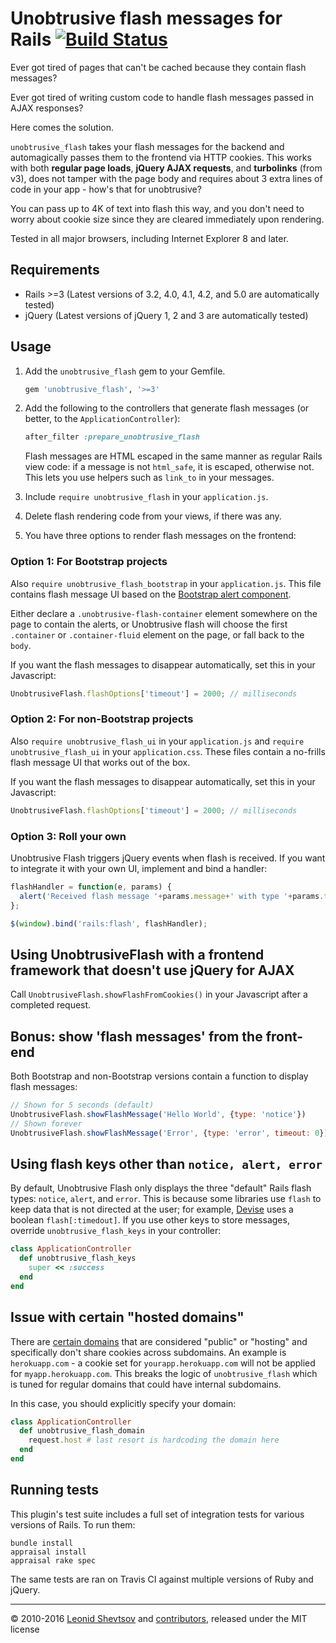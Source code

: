 # Unobtrusive flash messages for Rails [![Build Status](https://travis-ci.org/leonid-shevtsov/unobtrusive_flash.svg?branch=master)](https://travis-ci.org/leonid-shevtsov/unobtrusive_flash)

Ever got tired of pages that can't be cached because they contain flash messages?

Ever got tired of writing custom code to handle flash messages passed in AJAX responses?

Here comes the solution.

`unobtrusive_flash` takes your flash messages for the backend and automagically passes them to the frontend via
HTTP cookies. This works with both **regular page loads**, **jQuery AJAX requests**, and **turbolinks** (from v3), does not tamper with the page body and requires
about 3 extra lines of code in your app - how's that for unobtrusive?

You can pass up to 4K of text into flash this way, and you don't need to worry about cookie size since they are
cleared immediately upon rendering.

Tested in all major browsers, including Internet Explorer 8 and later.

## Requirements

* Rails >=3 (Latest versions of 3.2, 4.0, 4.1, 4.2, and 5.0 are automatically tested)
* jQuery (Latest versions of jQuery 1, 2 and 3 are automatically tested)

## Usage

1. Add the `unobtrusive_flash` gem to your Gemfile.

    ```ruby
    gem 'unobtrusive_flash', '>=3'
    ```

2. Add the following to the controllers that generate flash messages (or better, to the `ApplicationController`):

    ```ruby
    after_filter :prepare_unobtrusive_flash
    ```

    Flash messages are HTML escaped in the same manner as regular Rails view code: if a message is not `html_safe`, it is escaped, otherwise not. This lets you use helpers such as `link_to` in your messages.

3. Include `require unobtrusive_flash` in your `application.js`.

4. Delete flash rendering code from your views, if there was any.

5. You have three options to render flash messages on the frontend:

### Option 1: For Bootstrap projects

Also `require unobtrusive_flash_bootstrap` in your `application.js`. This file contains flash message UI based on the [Bootstrap alert component](http://getbootstrap.com/components/#alerts).

Either declare a `.unobtrusive-flash-container` element somewhere on the page to contain the alerts, or Unobtrusive flash will choose the first `.container` or `.container-fluid` element on the page, or fall back to the `body`.

If you want the flash messages to disappear automatically, set this in your Javascript:

```javascript
UnobtrusiveFlash.flashOptions['timeout'] = 2000; // milliseconds
```

### Option 2: For non-Bootstrap projects

Also `require unobtrusive_flash_ui` in your `application.js` and `require unobtrusive_flash_ui` in your `application.css`. These files contain a no-frills flash message UI that works out of the box.

If you want the flash messages to disappear automatically, set this in your Javascript:

```javascript
UnobtrusiveFlash.flashOptions['timeout'] = 2000; // milliseconds
```

### Option 3: Roll your own

Unobtrusive Flash triggers jQuery events when flash is received. If you want to integrate it with your own UI, implement and bind a handler:

```javascript
flashHandler = function(e, params) {
  alert('Received flash message '+params.message+' with type '+params.type);
};

$(window).bind('rails:flash', flashHandler);
```

## Using UnobtrusiveFlash with a frontend framework that doesn't use jQuery for AJAX

Call `UnobtrusiveFlash.showFlashFromCookies()` in your Javascript after a completed request.

## Bonus: show 'flash messages' from the front-end

Both Bootstrap and non-Bootstrap versions contain a function to display flash messages:

```javascript
// Shown for 5 seconds (default)
UnobtrusiveFlash.showFlashMessage('Hello World', {type: 'notice'})
// Shown forever
UnobtrusiveFlash.showFlashMessage('Error', {type: 'error', timeout: 0})
```

## Using flash keys other than `notice, alert, error`

By default, Unobtrusive Flash only displays the three "default" Rails flash types: `notice`, `alert`, and `error`. This is because some libraries use `flash` to keep data that is not directed at the user; for example, [Devise](https://github.com/plataformatec/devise) uses a boolean `flash[:timedout]`. If you use other keys to store messages, override `unobtrusive_flash_keys` in your controller:

```ruby
class ApplicationController
  def unobtrusive_flash_keys
    super << :success
  end
end
```

## Issue with certain "hosted domains"

There are [certain domains](https://publicsuffix.org/list/) that are considered "public" or "hosting" and specifically don't share cookies across subdomains. An example is `herokuapp.com` - a cookie set for `yourapp.herokuapp.com` will not be applied for `myapp.herokuapp.com`. This breaks the logic of `unobtrusive_flash` which is tuned for regular domains that could have internal subdomains.

In this case, you should explicitly specify your domain:

```ruby
class ApplicationController
  def unobtrusive_flash_domain
    request.host # last resort is hardcoding the domain here
  end
end
```

## Running tests

This plugin's test suite includes a full set of integration tests for various versions of Rails. To run them:

```shell
bundle install
appraisal install
appraisal rake spec
```

The same tests are ran on Travis CI against multiple versions of Ruby and jQuery.

* * *

&copy; 2010-2016 [Leonid Shevtsov](http://leonid.shevtsov.me) and [contributors](https://github.com/leonid-shevtsov/unobtrusive_flash/graphs/contributors), released under the MIT license
